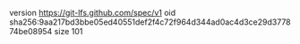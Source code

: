 version https://git-lfs.github.com/spec/v1
oid sha256:9aa217bd3bbe05ed40551def2f4c72f964d344ad0ac4d3ce29d377874be08954
size 101
